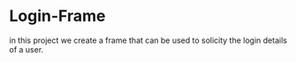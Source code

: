 # Login-Frame
in this project we create a frame that can be used to solicity the login details of a user.
